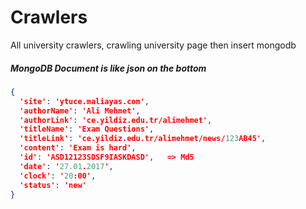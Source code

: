 # Crawlers
All university crawlers, crawling university page then insert mongodb


<h5>MongoDB Document is like json on the bottom</h5>

```json
{
  'site': 'ytuce.maliayas.com',
  'authorName': 'Ali Mehmet',
  'authorLink': 'ce.yildiz.edu.tr/alimehmet',
  'titleName': 'Exam Questions',
  'titleLink': 'ce.yildiz.edu.tr/alimehmet/news/123AB45',
  'content': 'Exam is hard',
  'id': 'ASD12123SDSF9IASKDASD',   => Md5
  'date': '27.01.2017',
  'clock': '20:00',
  'status': 'new'
}
```
